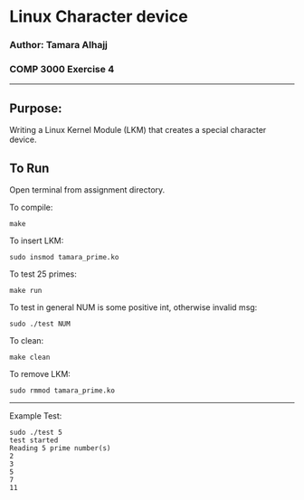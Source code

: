 # Linux Character device
### Author: Tamara Alhajj
### COMP 3000 Exercise 4 


___
## Purpose:
Writing a Linux Kernel Module (LKM) that creates a special character device.

## To Run

Open terminal from assignment directory.

To compile:
```
make
```
To insert LKM:
```
sudo insmod tamara_prime.ko
```
To test 25 primes:
```
make run
```
To test in general 
NUM is some positive int,
otherwise invalid msg:
```
sudo ./test NUM
```
To clean:
```
make clean
```
To remove LKM:
```
sudo rmmod tamara_prime.ko
```
___
Example Test:
```
sudo ./test 5
test started
Reading 5 prime number(s)
2 
3 
5 
7 
11 
```
